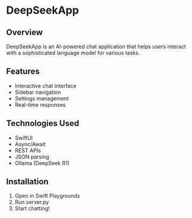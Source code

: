 # DeepSeekApp

## Overview
DeepSeekApp is an AI-powered chat application that helps users interact with a sophisticated language model for various tasks.

## Features
- Interactive chat interface
- Sidebar navigation
- Settings management
- Real-time responses

## Technologies Used
- SwiftUI
- Async/Await
- REST APIs
- JSON parsing
- Ollama (DeepSeek R1)

## Installation
1. Open in Swift Playgrounds
2. Run server.py
3. Start chatting!
